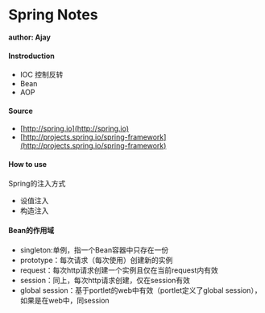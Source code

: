 # Spring Notes
**author: Ajay**

#### Instroduction
* IOC 控制反转
* Bean
* AOP

#### Source
* [http://spring.io](http://spring.io)
* [http://projects.spring.io/spring-framework](http://projects.spring.io/spring-framework)

#### How to use
Spring的注入方式
* 设值注入
* 构造注入

#### Bean的作用域
* singleton:单例，指一个Bean容器中只存在一份
* prototype：每次请求（每次使用）创建新的实例
* request：每次http请求创建一个实例且仅在当前request内有效
* session：同上，每次http请求创建，仅在session有效
* global session：基于portlet的web中有效（portlet定义了global session），如果是在web中，同session

